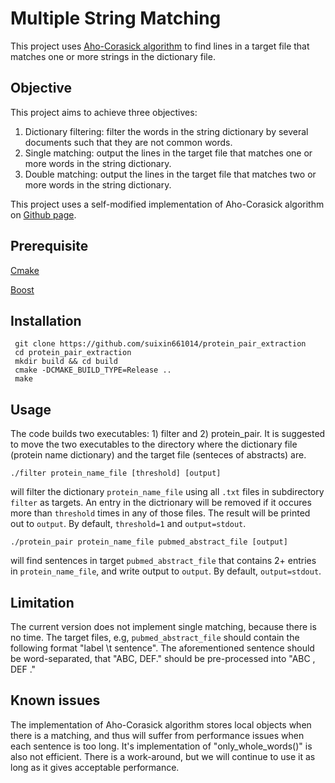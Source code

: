 # Multiple String Matching
This project uses [Aho-Corasick algorithm](https://en.wikipedia.org/wiki/Aho%E2%80%93Corasick_algorithm) to find lines in a target file that matches one or more strings in the dictionary file.

## Objective
This project aims to achieve three objectives:
1. Dictionary filtering: filter the words in the string dictionary by several documents such that they are not common words.
2. Single matching: output the lines in the target file that matches one or more words in the string dictionary.
3. Double matching: output the lines in the target file that matches two or more words in the string dictionary.

This project uses a self-modified implementation of Aho-Corasick algorithm on [Github page](https://github.com/cjgdev/aho_corasick).

## Prerequisite
[Cmake](https://cmake.org/install/)

[Boost](http://www.boost.org/doc/libs/1_66_0/more/getting_started/unix-variants.html)

## Installation
```
 git clone https://github.com/suixin661014/protein_pair_extraction
 cd protein_pair_extraction
 mkdir build && cd build 
 cmake -DCMAKE_BUILD_TYPE=Release ..
 make
```

## Usage
The code builds two executables: 1) filter and 2) protein_pair.
It is suggested to move the two executables to the directory where the dictionary file (protein name dictionary) and the target file (senteces of abstracts) are.
```
./filter protein_name_file [threshold] [output]
```
will filter the dictionary ```protein_name_file``` using all ```.txt``` files in subdirectory ```filter``` as targets. An entry in the dictrionary will be removed if it occures more than ```threshold``` times in any of those files. The result will be printed out to ```output```.
By default, ```threshold=1``` and ```output=stdout```.
```
./protein_pair protein_name_file pubmed_abstract_file [output]
```
will find sentences in target ```pubmed_abstract_file``` that contains 2+ entries in ```protein_name_file```, and write output to ```output```.
By default, ```output=stdout```.

## Limitation
The current version does not implement single matching, because there is no time.
The target files, e.g, ```pubmed_abstract_file``` should contain the following format "label \t sentence". 
The aforementioned sentence should be word-separated, that "ABC, DEF." should be pre-processed into "ABC , DEF ."

## Known issues
The implementation of Aho-Corasick algorithm stores local objects when there is a matching, and thus will suffer from performance issues when each sentence is too long. 
It's implementation of "only_whole_words()" is also not efficient. There is a work-around, but we will continue to use it as long as it gives acceptable performance.

